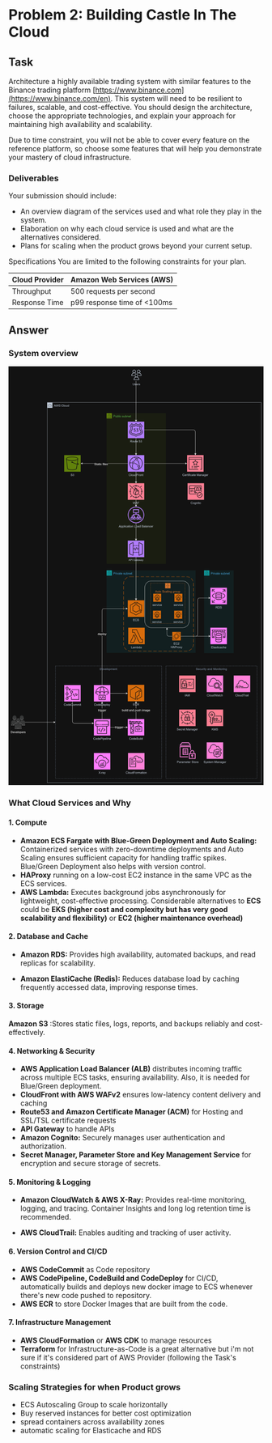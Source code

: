 # Problem 2: Building Castle In The Cloud

## Task

Architecture a highly available trading system with similar features to the Binance trading platform [https://www.binance.com](https://www.binance.com/en). This system will need to be resilient to failures, scalable, and cost-effective. You should design the architecture, choose the appropriate technologies, and explain your approach for maintaining high availability and scalability.

Due to time constraint, you will not be able to cover every feature on the reference platform, so choose some features that will help you demonstrate your mastery of cloud infrastructure.

### Deliverables

Your submission should include:

- An overview diagram of the services used and what role they play in the system.
- Elaboration on why each cloud service is used and what are the alternatives considered.
- Plans for scaling when the product grows beyond your current setup.

Specifications
You are limited to the following constraints for your plan.

| Cloud Provider    |  Amazon Web Services (AWS)   |
| ----------------- |------------------------------|
| Throughput        |   500 requests per second    |
| Response Time     |  p99 response time of <100ms |

## Answer

### System overview
![System Architecture Diagram](/src/problem2/system_architecture.drawio.png)

### What Cloud Services and Why

#### 1. Compute

- **Amazon ECS Fargate with Blue-Green Deployment and Auto Scaling:** Containerized services with zero-downtime deployments and Auto Scaling ensures sufficient capacity for handling traffic spikes. Blue/Green Deployment also helps with version control.
- **HAProxy** running on a low-cost EC2 instance in the same VPC as the ECS services.
- **AWS Lambda:** Executes background jobs asynchronously for lightweight, cost-effective processing.
Considerable alternatives to **ECS** could be **EKS (higher cost and complexity but has very good scalability and flexibility)** or **EC2 (higher maintenance overhead)**

#### 2. Database and Cache

- **Amazon RDS:** Provides high availability, automated backups, and read replicas for scalability.

- **Amazon ElastiCache (Redis):** Reduces database load by caching frequently accessed data, improving response times.

#### 3. Storage

**Amazon S3** :Stores static files, logs, reports, and backups reliably and cost-effectively.

#### 4. Networking & Security

- **AWS Application Load Balancer (ALB)** distributes incoming traffic across multiple ECS tasks, ensuring availability. Also, it is needed for Blue/Green deployment.
- **CloudFront with AWS WAFv2** ensures low-latency content delivery and caching
- **Route53 and Amazon Certificate Manager (ACM)** for Hosting and SSL/TSL certificate requests
- **API Gateway** to handle APIs
- **Amazon Cognito:** Securely manages user authentication and authorization.
- **Secret Manager, Parameter Store and Key Management Service** for encryption and secure storage of secrets.

#### 5. Monitoring & Logging

- **Amazon CloudWatch & AWS X-Ray:** Provides real-time monitoring, logging, and tracing. Container Insights and long log retention time is recommended.

- **AWS CloudTrail:** Enables auditing and tracking of user activity.

#### 6. Version Control and CI/CD

- **AWS CodeCommit** as Code repository
- **AWS CodePipeline, CodeBuild and CodeDeploy** for CI/CD, automatically builds and deploys new docker image to ECS whenever there's new code pushed to repository.
- **AWS ECR** to store Docker Images that are built from the code.

#### 7. Infrastructure Management

- **AWS CloudFormation** or **AWS CDK** to manage resources
- **Terraform** for Infrastructure-as-Code is a great alternative but i'm not sure if it's considered part of AWS Provider (following the Task's constraints)

### Scaling Strategies for when Product grows
- ECS Autoscaling Group to scale horizontally
- Buy reserved instances for better cost optimization
- spread containers across availability zones
- automatic scaling for Elasticache and RDS